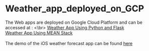 # Weather_app_deployed_on_GCP

The Web apps are deployed on Google Cloud Platform and can be accessed at : <\br>
[Weather App Using Python and Flask](https://csci-571-assignment-2-2024.uw.r.appspot.com)</br>
[Weather App Using MEAN Stack](https://csci-571-assignment-3-2024.wl.r.appspot.com/)</br>
</br>
The demo of the iOS weather forecast app can be found [here](https://drive.google.com/file/d/1AxT9mk6VQmhGXtEim6ZX_Lszz2CLoraI/view) 



